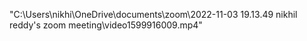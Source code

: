 "C:\Users\nikhi\OneDrive\documents\zoom\2022-11-03 19.13.49 nikhil reddy's zoom meeting\video1599916009.mp4"
